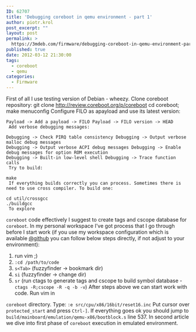 ```yaml
---
ID: 62707
title: 'Debugging coreboot in qemu environment - part 1'
author: piotr.krol
post_excerpt: ""
layout: post
permalink: >
  https://3mdeb.com/firmware/debugging-coreboot-in-qemu-environment-part-1/
published: true
date: 2012-03-12 21:30:00
tags:
  - coreboot
  - qemu
categories:
  - Firmware
---
```

First of all I use testing version of Debian - wheezy. Clone coreboot repository: 
    git clone http://review.coreboot.org/p/coreboot
    cd coreboot; make menuconfig
     Configure FILO as apayload and use its latest version: 

    Payload -> Add a payload -> FILO Payload -> FILO version -> HEAD
     Add verbose debugging messages: 

    Debugging -> Check PIRQ table consistency Debugging -> Output verbose malloc debug messages
    Debugging -> Output verbose ACPI debug messages Debugging -> Enable debug messages for option ROM execution
    Debugging -> Built-in low-level shell Debugging -> Trace function calls
     Try to build: 

    make
     If everything builds correctly you can process. Sometimes there is need to use cross compiler. To build one: 

    cd util/crossgcc
    ./buildgcc
     To explore 

`coreboot` code effectively I suggest to create tags and cscope database for `coreboot`. In my personal workspace I've got process that I go through before I start work (if you use my workspace configuration which is available [@github][1] you can follow below steps directly, if not adjust to your environment): 
1.  run vim ;)
2.  `:cd /path/to/code`
3.  `s<Tab>` (fuzzyfinder -> bookmark dir)
4.  `si` (fuzzyfinder -> change dir)
5.  `sr` (run ctags to generate tags and cscope to build symbol database - `ctags -R;cscope -R -q -b -v`) After steps above we can start work with code. Run vim in 

`coreboot` directory. Type: `:e src/cpu/x86/16bit/reset16.inc` Put cursor over `protected_start` and press `Ctrl-]`. If everything goes ok you should jump to `build/mainboard/emulation/qemu-x86/bootblock.s` line 537. In second article we dive into first phase of `coreboot` execution in emulated environment.

 [1]: https://github.com/pietrushnic/workspace